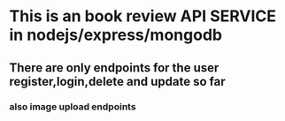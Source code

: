 # This is an book review API SERVICE in nodejs/express/mongodb
## There are only endpoints for the user register,login,delete and update so far
### also image upload endpoints